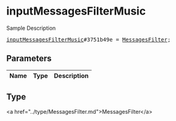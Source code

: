 # inputMessagesFilterMusic

Sample Description

<pre>
<a href="../constructor/inputMessagesFilterMusic.md">inputMessagesFilterMusic</a>#3751b49e = <a href="../type/MessagesFilter.md">MessagesFilter</a>;
</pre>

## Parameters

| Name | Type | Description |
|------|:----:|-------------|

## Type

&lt;a href=&#34;../type/MessagesFilter.md&#34;&gt;MessagesFilter&lt;/a&gt;
